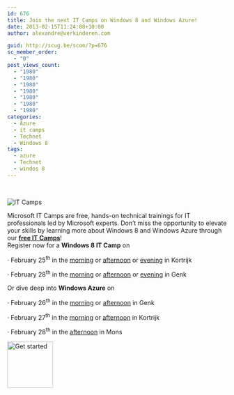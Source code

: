 ```yaml
---
id: 676
title: Join the next IT Camps on Windows 8 and Windows Azure!
date: 2013-02-15T11:24:08+10:00
author: alexandre@verkinderen.com

guid: http://scug.be/scom/?p=676
sc_member_order:
  - "0"
post_views_count:
  - "1980"
  - "1980"
  - "1980"
  - "1980"
  - "1980"
  - "1980"
  - "1980"
categories:
  - Azure
  - it camps
  - Technet
  - Windows 8
tags:
  - azure
  - Technet
  - windos 8
---
```

&#160;

![IT Camps](http://blogs.technet.com/cfs-file.ashx/__key/communityserver-blogs-components-weblogfiles/00-00-00-49-06-metablogapi/4237.image_5F00_4920CC0D.png) 

Microsoft IT Camps are free, hands-on technical trainings for IT professionals led by Microsoft experts. Don’t miss the opportunity to elevate your skills by learning more about Windows 8 and Windows Azure through our [**free IT Camps**](https://amxprd0510.outlook.com/owa/redir.aspx?C=0bvQsajo8E2rh_XLdAGskJ8kQhMA388IlA4fL4z7jY8OrzT5U1pIpQKWGp9OIM5MTiINWjxu2AI.&URL=http%3a%2f%2fclick.email.microsoftemail.com%2f%3fqs%3d3b71f468ede9188f44bb19deddb47218d76176b210f990be53534e1332893eb91445a7f8faa3d12b)!  
Register now for a **Windows 8 IT Camp** on

· February 25<sup>th</sup> in the [morning](https://amxprd0510.outlook.com/owa/redir.aspx?C=0bvQsajo8E2rh_XLdAGskJ8kQhMA388IlA4fL4z7jY8OrzT5U1pIpQKWGp9OIM5MTiINWjxu2AI.&URL=http%3a%2f%2fclick.email.microsoftemail.com%2f%3fqs%3d3b71f468ede9188fe9c17cac49671d2298b0845a6ce2c56d072c4287774131a60aacf9a47ed9aa2b) or [afternoon](https://amxprd0510.outlook.com/owa/redir.aspx?C=0bvQsajo8E2rh_XLdAGskJ8kQhMA388IlA4fL4z7jY8OrzT5U1pIpQKWGp9OIM5MTiINWjxu2AI.&URL=http%3a%2f%2fclick.email.microsoftemail.com%2f%3fqs%3d3b71f468ede9188f09faa16bf22d9460e2b56d0e86b5c1e64f5e9379c80de2a3acb12538c164d187) or [evening](https://amxprd0510.outlook.com/owa/redir.aspx?C=0bvQsajo8E2rh_XLdAGskJ8kQhMA388IlA4fL4z7jY8OrzT5U1pIpQKWGp9OIM5MTiINWjxu2AI.&URL=http%3a%2f%2fclick.email.microsoftemail.com%2f%3fqs%3d3b71f468ede9188fd1ef74287702ba93cebad3e2d98bcc164fb50452396a7937bd087b33a7b70a4e) in Kortrijk

· February 28<sup>th</sup> in the [morning](https://amxprd0510.outlook.com/owa/redir.aspx?C=0bvQsajo8E2rh_XLdAGskJ8kQhMA388IlA4fL4z7jY8OrzT5U1pIpQKWGp9OIM5MTiINWjxu2AI.&URL=http%3a%2f%2fclick.email.microsoftemail.com%2f%3fqs%3d3b71f468ede9188f8f64d0bbbf5a88d1c647f5f50cd72f5f321df90a0e891d5f52d7dc63b7a5297c) or [afternoon](https://amxprd0510.outlook.com/owa/redir.aspx?C=0bvQsajo8E2rh_XLdAGskJ8kQhMA388IlA4fL4z7jY8OrzT5U1pIpQKWGp9OIM5MTiINWjxu2AI.&URL=http%3a%2f%2fclick.email.microsoftemail.com%2f%3fqs%3d3b71f468ede9188f0c161ae1357661fbaf8c7865ea0af0169f5fcad2258707d95b40817e62fe5360) or [evening](https://amxprd0510.outlook.com/owa/redir.aspx?C=0bvQsajo8E2rh_XLdAGskJ8kQhMA388IlA4fL4z7jY8OrzT5U1pIpQKWGp9OIM5MTiINWjxu2AI.&URL=http%3a%2f%2fclick.email.microsoftemail.com%2f%3fqs%3d3b71f468ede9188f614245d1b83a12049569a07b3fc6b3626541673b2fb893bf1e0286b5486712ce) in Genk

Or dive deep into **Windows Azure** on

· February 26<sup>th</sup> in the [morning](https://amxprd0510.outlook.com/owa/redir.aspx?C=0bvQsajo8E2rh_XLdAGskJ8kQhMA388IlA4fL4z7jY8OrzT5U1pIpQKWGp9OIM5MTiINWjxu2AI.&URL=http%3a%2f%2fclick.email.microsoftemail.com%2f%3fqs%3d3b71f468ede9188f3e57563568db954303a9b82ff082f95325d0db46ab74f2d1d71330b6b85c0722) or [afternoon](https://amxprd0510.outlook.com/owa/redir.aspx?C=0bvQsajo8E2rh_XLdAGskJ8kQhMA388IlA4fL4z7jY8OrzT5U1pIpQKWGp9OIM5MTiINWjxu2AI.&URL=http%3a%2f%2fclick.email.microsoftemail.com%2f%3fqs%3d3b71f468ede9188ff9bdbed8f20fb42a578c9736cf8daa1d19ad62d1dd32e15680f987fd80e28801) in Genk

· February 27<sup>th</sup> in the [morning](https://amxprd0510.outlook.com/owa/redir.aspx?C=0bvQsajo8E2rh_XLdAGskJ8kQhMA388IlA4fL4z7jY8OrzT5U1pIpQKWGp9OIM5MTiINWjxu2AI.&URL=http%3a%2f%2fclick.email.microsoftemail.com%2f%3fqs%3d3b71f468ede9188f483f4aeade8bdc64c1faa80add6fb4412fb301073b20d834c0a3df943c1164d8) or [afternoon](https://amxprd0510.outlook.com/owa/redir.aspx?C=0bvQsajo8E2rh_XLdAGskJ8kQhMA388IlA4fL4z7jY8OrzT5U1pIpQKWGp9OIM5MTiINWjxu2AI.&URL=http%3a%2f%2fclick.email.microsoftemail.com%2f%3fqs%3d3b71f468ede9188f1a6dcbd4e4145f534a7d44f170d132ff04c142db077a2e2f8f6eb7b89aeddea2) in Kortrijk

· February 28<sup>th</sup> in the [afternoon](https://amxprd0510.outlook.com/owa/redir.aspx?C=0bvQsajo8E2rh_XLdAGskJ8kQhMA388IlA4fL4z7jY8OrzT5U1pIpQKWGp9OIM5MTiINWjxu2AI.&URL=http%3a%2f%2fclick.email.microsoftemail.com%2f%3fqs%3d3b71f468ede9188ffef2263139a9a92de5136aacfe58fc33161b0c3e69f14d282d036f034bb24353) in Mons

[<img border="0" alt="Get started" src="http://blogs.technet.com/cfs-file.ashx/__key/communityserver-blogs-components-weblogfiles/00-00-00-49-06-metablogapi/4152.image_5F00_thumb_5F00_6D48B74D.png" width="105" height="106" />](https://amxprd0510.outlook.com/owa/redir.aspx?C=0bvQsajo8E2rh_XLdAGskJ8kQhMA388IlA4fL4z7jY8OrzT5U1pIpQKWGp9OIM5MTiINWjxu2AI.&URL=http%3a%2f%2fblogs.technet.com%2fcfs-file.ashx%2f__key%2fcommunityserver-blogs-components-weblogfiles%2f00-00-00-49-06-metablogapi%2f3755.image_5F00_31F5518F.png)
